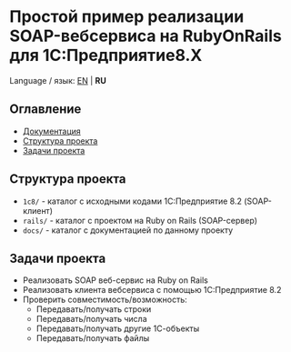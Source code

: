# Простой пример реализации SOAP-вебсервиса на RubyOnRails для 1С:Предприятие8.Х

Language / язык: [EN](README.md) | **RU**

## Оглавление

* [Документация](docs/README.md)
* [Структура проекта](#Структура-проекта)
* [Задачи проекта](#Задачи-проекта)

## Структура проекта

* `1c8/` - каталог с исходными кодами 1C:Предприятие 8.2 (SOAP-клиент)
* `rails/` - каталог с проектом на Ruby on Rails (SOAP-сервер)
* `docs/` - каталог с документацией по данному проекту


## Задачи проекта

* Реализовать SOAP веб-сервис на Ruby on Rails
* Реализовать клиента вебсервиса с помощью 1C:Предприятие 8.2
* Проверить совместимость/возможность:
  * Передавать/получать строки
  * Передавать/получать числа
  * Передавать/получать другие 1С-объекты
  * Передавать/получать файлы